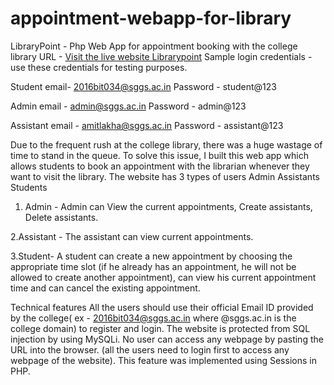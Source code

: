 # appointment-webapp-for-library
LibraryPoint - Php Web App for appointment booking with the college library
URL - 
[Visit the live website Librarypoint](http://librarypoint.c1.biz/)
Sample login credentials - use these credentials for testing purposes.

Student email- 2016bit034@sggs.ac.in
Password - student@123

Admin email - admin@sggs.ac.in
Password -  admin@123

Assistant email - amitlakha@sggs.ac.in
Password - assistant@123

Due to the frequent rush at the college library, there was a huge wastage of time to stand in the queue. To solve this issue, I built this web app which allows students to book an appointment with the librarian whenever they want to visit the library. The website has 3 types of users
Admin
Assistants
Students

1. Admin - 
	Admin can View the current appointments, Create assistants, Delete assistants.

2.Assistant - 
	The assistant can view current appointments.

3.Student-
	A student can create a new appointment by choosing the appropriate time slot (if he already has an appointment, he will not be allowed to create another appointment), can view his current appointment time and can cancel the existing appointment.

Technical features
All the users should use their official Email ID provided by the college( ex - 2016bit034@sggs.ac.in  where @sggs.ac.in is the college domain) to register and login.
The website is protected from SQL injection by using MySQLi.
No user can access any webpage by pasting the URL into the browser. (all the users need to login first to access any webpage of the website). This feature was implemented using Sessions in PHP.







